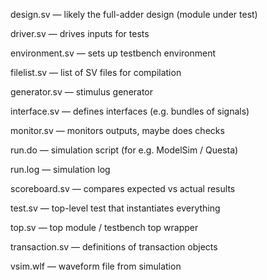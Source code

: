 design.sv — likely the full-adder design (module under test)

driver.sv — drives inputs for tests

environment.sv — sets up testbench environment

filelist.sv — list of SV files for compilation

generator.sv — stimulus generator

interface.sv — defines interfaces (e.g. bundles of signals)

monitor.sv — monitors outputs, maybe does checks

run.do — simulation script (for e.g. ModelSim / Questa)

run.log — simulation log

scoreboard.sv — compares expected vs actual results

test.sv — top-level test that instantiates everything

top.sv — top module / testbench top wrapper

transaction.sv — definitions of transaction objects

vsim.wlf — waveform file from simulation
